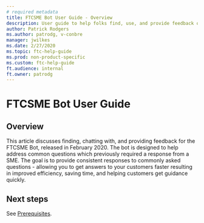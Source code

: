 ```yaml
---
# required metadata
title: FTCSME Bot User Guide - Overview
description: User guide to help folks find, use, and provide feedback on the FTC SME Bot
author: Patrick Rodgers
ms.author: patrodg, v-conbre
manager: jwilkes
ms.date: 2/27/2020
ms.topic: ftc-help-guide
ms.prod: non-product-specific
ms.custom: ftc-help-guide
ft.audience: internal
ft.owner: patrodg
---
```

# FTCSME Bot User Guide

## Overview

This article discusses finding, chatting with, and providing feedback for the FTCSME Bot, released in February 2020. The bot is designed to help address common questions which previously required a response from a SME. The goal is to provide consistent responses to commonly asked questions - allowing you to get answers to your customers faster resulting in improved efficiency, saving time, and helping customers get guidance quickly.

## Next steps

See [Prerequisites](Prerequisites.md).
